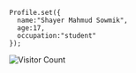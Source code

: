



```import { Profile } from "github";
Profile.set({
  name:"Shayer Mahmud Sowmik",
  age:17,
  occupation:"student"
});
```








![Visitor Count](https://profile-counter.glitch.me/mkasomrat/count.svg)






 
 
 

 










